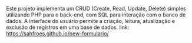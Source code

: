 Este projeto implementa um CRUD (Create, Read, Update, Delete) simples utilizando PHP para o back-end, com SQL para interação com o banco de dados. A interface do usuário permite a criação, leitura, atualização e exclusão de registros em uma base de dados.
link: https://sahfroes.github.io/new-formulario/
